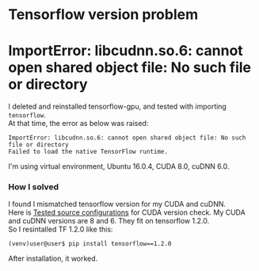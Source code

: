 # Tensorflow version problem
# ImportError: libcudnn.so.6: cannot open shared object file: No such file or directory
I deleted and reinstalled tensorflow-gpu, and tested with importing `tensorflow`.<br>
At that time, the error as below was raised:
```
ImportError: libcudnn.so.6: cannot open shared object file: No such file or directory
Failed to load the native TensorFlow runtime.
```
I'm using virtual environment, Ubuntu 16.0.4, CUDA 8.0, cuDNN 6.0.<br> 
### How I solved
I found I mismatched tensorflow version for my CUDA and cuDNN.<br>
Here is [Tested source configurations](https://www.tensorflow.org/install/install_sources#common_installation_problems) for CUDA version check.
My CUDA and cuDNN versions are 8 and 6. They fit on tensorflow 1.2.0.<br>
So I resintalled TF 1.2.0 like this:
```
(venv)user@user$ pip install tensorflow==1.2.0
```
After installation, it worked. 
